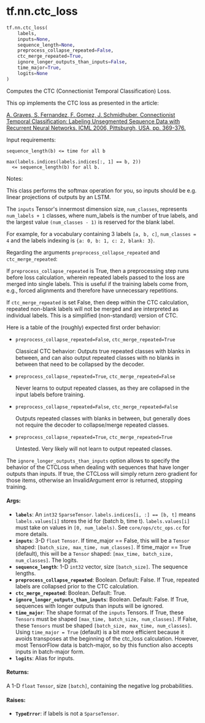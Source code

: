 <div itemscope itemtype="http://developers.google.com/ReferenceObject">
<meta itemprop="name" content="tf.nn.ctc_loss" />
<meta itemprop="path" content="Stable" />
</div>

# tf.nn.ctc_loss

``` python
tf.nn.ctc_loss(
    labels,
    inputs=None,
    sequence_length=None,
    preprocess_collapse_repeated=False,
    ctc_merge_repeated=True,
    ignore_longer_outputs_than_inputs=False,
    time_major=True,
    logits=None
)
```

Computes the CTC (Connectionist Temporal Classification) Loss.

This op implements the CTC loss as presented in the article:

[A. Graves, S. Fernandez, F. Gomez, J. Schmidhuber.
Connectionist Temporal Classification: Labeling Unsegmented Sequence Data
with Recurrent Neural Networks. ICML 2006, Pittsburgh, USA,
pp. 369-376.](http://www.cs.toronto.edu/~graves/icml_2006.pdf)

Input requirements:

```
sequence_length(b) <= time for all b

max(labels.indices(labels.indices[:, 1] == b, 2))
  <= sequence_length(b) for all b.
```

Notes:

This class performs the softmax operation for you, so inputs should
be e.g. linear projections of outputs by an LSTM.

The `inputs` Tensor's innermost dimension size, `num_classes`, represents
`num_labels + 1` classes, where num_labels is the number of true labels, and
the largest value `(num_classes - 1)` is reserved for the blank label.

For example, for a vocabulary containing 3 labels `[a, b, c]`,
`num_classes = 4` and the labels indexing is `{a: 0, b: 1, c: 2, blank: 3}`.

Regarding the arguments `preprocess_collapse_repeated` and
`ctc_merge_repeated`:

If `preprocess_collapse_repeated` is True, then a preprocessing step runs
before loss calculation, wherein repeated labels passed to the loss
are merged into single labels.  This is useful if the training labels come
from, e.g., forced alignments and therefore have unnecessary repetitions.

If `ctc_merge_repeated` is set False, then deep within the CTC calculation,
repeated non-blank labels will not be merged and are interpreted
as individual labels.  This is a simplified (non-standard) version of CTC.

Here is a table of the (roughly) expected first order behavior:

* `preprocess_collapse_repeated=False`, `ctc_merge_repeated=True`

  Classical CTC behavior: Outputs true repeated classes with blanks in
  between, and can also output repeated classes with no blanks in
  between that need to be collapsed by the decoder.

* `preprocess_collapse_repeated=True`, `ctc_merge_repeated=False`

  Never learns to output repeated classes, as they are collapsed
  in the input labels before training.

* `preprocess_collapse_repeated=False`, `ctc_merge_repeated=False`

  Outputs repeated classes with blanks in between, but generally does not
  require the decoder to collapse/merge repeated classes.

* `preprocess_collapse_repeated=True`, `ctc_merge_repeated=True`

  Untested.  Very likely will not learn to output repeated classes.

The `ignore_longer_outputs_than_inputs` option allows to specify the behavior
of the CTCLoss when dealing with sequences that have longer outputs than
inputs. If true, the CTCLoss will simply return zero gradient for those
items, otherwise an InvalidArgument error is returned, stopping training.

#### Args:

* <b>`labels`</b>: An `int32` `SparseTensor`.
    `labels.indices[i, :] == [b, t]` means `labels.values[i]` stores the id
      for (batch b, time t). `labels.values[i]` must take on values in `[0,
      num_labels)`. See `core/ops/ctc_ops.cc` for more details.
* <b>`inputs`</b>: 3-D `float` `Tensor`.
    If time_major == False, this will be a `Tensor` shaped: `[batch_size,
      max_time, num_classes]`.
    If time_major == True (default), this will be a `Tensor` shaped:
      `[max_time, batch_size, num_classes]`. The logits.
* <b>`sequence_length`</b>: 1-D `int32` vector, size `[batch_size]`. The sequence
    lengths.
* <b>`preprocess_collapse_repeated`</b>: Boolean.  Default: False. If True, repeated
    labels are collapsed prior to the CTC calculation.
* <b>`ctc_merge_repeated`</b>: Boolean.  Default: True.
* <b>`ignore_longer_outputs_than_inputs`</b>: Boolean. Default: False. If True,
    sequences with longer outputs than inputs will be ignored.
* <b>`time_major`</b>: The shape format of the `inputs` Tensors. If True, these
    `Tensors` must be shaped `[max_time, batch_size, num_classes]`. If False,
    these `Tensors` must be shaped `[batch_size, max_time, num_classes]`.
    Using `time_major = True` (default) is a bit more efficient because it
    avoids transposes at the beginning of the ctc_loss calculation.  However,
    most TensorFlow data is batch-major, so by this function also accepts
    inputs in batch-major form.
* <b>`logits`</b>: Alias for inputs.


#### Returns:

A 1-D `float` `Tensor`, size `[batch]`, containing the negative log
  probabilities.


#### Raises:

* <b>`TypeError`</b>: if labels is not a `SparseTensor`.